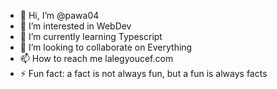 - 👋 Hi, I’m @pawa04
- 👀 I’m interested in WebDev
- 🌱 I’m currently learning Typescript
- 💞️ I’m looking to collaborate on Everything
- 📫 How to reach me lalegyoucef.com
- ⚡ Fun fact: a fact is not always fun, but a fun is always facts 

<!---
pawa04/pawa04 is a ✨ special ✨ repository because its `README.md` (this file) appears on your GitHub profile.
You can click the Preview link to take a look at your changes.
--->
